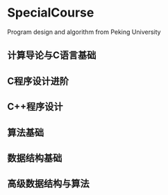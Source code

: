 # SpecialCourse
Program design and algorithm from Peking University
## 计算导论与C语言基础
## C程序设计进阶
## C++程序设计
## 算法基础
## 数据结构基础
## 高级数据结构与算法

